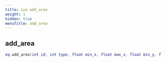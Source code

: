 ```yaml
---
title: Lua add_area
weight: 1
hidden: true
menuTitle: add_area
---
```

## add_area
```lua
eq.add_area(int id, int type, float min_x, float max_x, float min_y, float max_y, float min_z, float max_z) -- void
```